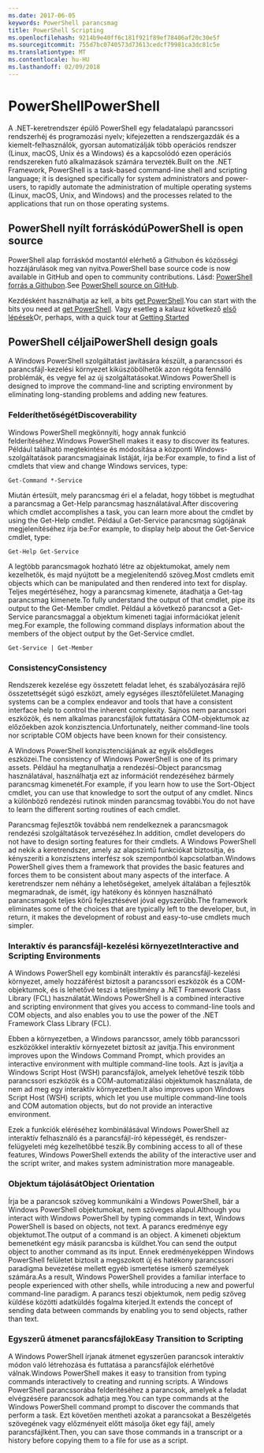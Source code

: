 ```yaml
---
ms.date: 2017-06-05
keywords: PowerShell parancsmag
title: PowerShell Scripting
ms.openlocfilehash: 9214b9e40ff6c181f921f89ef78406af20c30e5f
ms.sourcegitcommit: 755d7bc0740573d73613cedcf79981ca3dc81c5e
ms.translationtype: MT
ms.contentlocale: hu-HU
ms.lasthandoff: 02/09/2018
---
```

# <a name="powershell"></a><span data-ttu-id="94f7a-103">PowerShell</span><span class="sxs-lookup"><span data-stu-id="94f7a-103">PowerShell</span></span>

<span data-ttu-id="94f7a-104">A .NET-keretrendszer épülő PowerShell egy feladatalapú parancssori rendszerhéj és programozási nyelv; kifejezetten a rendszergazdák és a kiemelt-felhasználók, gyorsan automatizálják több operációs rendszer (Linux, macOS, Unix és a Windows) és a kapcsolódó ezen operációs rendszereken futó alkalmazások számára tervezték.</span><span class="sxs-lookup"><span data-stu-id="94f7a-104">Built on the .NET Framework, PowerShell is a task-based command-line shell and scripting language; it is designed specifically for system administrators and power-users, to rapidly automate the administration of multiple operating systems (Linux, macOS, Unix, and Windows) and the processes related to the applications that run on those operating systems.</span></span>

## <a name="powershell-is-open-source"></a><span data-ttu-id="94f7a-105">PowerShell nyílt forráskódú</span><span class="sxs-lookup"><span data-stu-id="94f7a-105">PowerShell is open source</span></span>

<span data-ttu-id="94f7a-106">PowerShell alap forráskód mostantól elérhető a Githubon és közösségi hozzájárulások meg van nyitva.</span><span class="sxs-lookup"><span data-stu-id="94f7a-106">PowerShell base source code is now available in GitHub and open to community contributions.</span></span> <span data-ttu-id="94f7a-107">Lásd: [PowerShell forrás a Githubon](https://github.com/powershell/powershell).</span><span class="sxs-lookup"><span data-stu-id="94f7a-107">See [PowerShell source on GitHub](https://github.com/powershell/powershell).</span></span>

<span data-ttu-id="94f7a-108">Kezdésként használhatja az kell, a bits [get PowerShell](https://github.com/PowerShell/PowerShell#get-powershell).</span><span class="sxs-lookup"><span data-stu-id="94f7a-108">You can start with the bits you need at [get PowerShell](https://github.com/PowerShell/PowerShell#get-powershell).</span></span>
<span data-ttu-id="94f7a-109">Vagy esetleg a kalauz következő [első lépések](https://github.com/PowerShell/PowerShell/blob/master/docs/learning-powershell)</span><span class="sxs-lookup"><span data-stu-id="94f7a-109">Or, perhaps, with a quick tour at [Getting Started](https://github.com/PowerShell/PowerShell/blob/master/docs/learning-powershell)</span></span>

## <a name="powershell-design-goals"></a><span data-ttu-id="94f7a-110">PowerShell céljai</span><span class="sxs-lookup"><span data-stu-id="94f7a-110">PowerShell design goals</span></span>
<span data-ttu-id="94f7a-111">A Windows PowerShell szolgáltatást javítására készült, a parancssori és parancsfájl-kezelési környezet kiküszöbölhetők azon régóta fennálló problémák, és vegye fel az új szolgáltatásokat.</span><span class="sxs-lookup"><span data-stu-id="94f7a-111">Windows PowerShell is designed to improve the command-line and scripting environment by eliminating long-standing problems and adding new features.</span></span>

### <a name="discoverability"></a><span data-ttu-id="94f7a-112">Felderíthetőségét</span><span class="sxs-lookup"><span data-stu-id="94f7a-112">Discoverability</span></span>
<span data-ttu-id="94f7a-113">Windows PowerShell megkönnyíti, hogy annak funkció felderítéséhez.</span><span class="sxs-lookup"><span data-stu-id="94f7a-113">Windows PowerShell makes it easy to discover its features.</span></span> <span data-ttu-id="94f7a-114">Például található megtekintése és módosítása a központi Windows-szolgáltatások parancsmagjainak listáját, írja be:</span><span class="sxs-lookup"><span data-stu-id="94f7a-114">For example, to find a list of cmdlets that view and change Windows services, type:</span></span>

```
Get-Command *-Service
```

<span data-ttu-id="94f7a-115">Miután értesült, mely parancsmag éri el a feladat, hogy többet is megtudhat a parancsmag a Get-Help parancsmag használatával.</span><span class="sxs-lookup"><span data-stu-id="94f7a-115">After discovering which cmdlet accomplishes a task, you can learn more about the cmdlet by using the Get-Help cmdlet.</span></span> <span data-ttu-id="94f7a-116">Például a Get-Service parancsmag súgójának megjelenítéséhez írja be:</span><span class="sxs-lookup"><span data-stu-id="94f7a-116">For example, to display help about the Get-Service cmdlet, type:</span></span>

```
Get-Help Get-Service
```
<span data-ttu-id="94f7a-117">A legtöbb parancsmagok hozható létre az objektumokat, amely nem kezelhetők, és majd nyújtott be a megjelenítendő szöveg.</span><span class="sxs-lookup"><span data-stu-id="94f7a-117">Most cmdlets emit objects which can be manipulated and then rendered into text for display.</span></span> <span data-ttu-id="94f7a-118">Teljes megértéséhez, hogy a parancsmag kimenete, átadhatja a Get-tag parancsmag kimenete.</span><span class="sxs-lookup"><span data-stu-id="94f7a-118">To fully understand the output of that cmdlet, pipe its output to the Get-Member cmdlet.</span></span> <span data-ttu-id="94f7a-119">Például a következő parancsot a Get-Service parancsmaggal a objektum kimeneti tagjai információkat jelenít meg.</span><span class="sxs-lookup"><span data-stu-id="94f7a-119">For example, the following command displays information about the members of the object output by the Get-Service cmdlet.</span></span>

```
Get-Service | Get-Member
```

### <a name="consistency"></a><span data-ttu-id="94f7a-120">Consistency</span><span class="sxs-lookup"><span data-stu-id="94f7a-120">Consistency</span></span>
<span data-ttu-id="94f7a-121">Rendszerek kezelése egy összetett feladat lehet, és szabályozására rejlő összetettségét súgó eszközt, amely egységes illesztőfelületet.</span><span class="sxs-lookup"><span data-stu-id="94f7a-121">Managing systems can be a complex endeavor and tools that have a consistent interface help to control the inherent complexity.</span></span> <span data-ttu-id="94f7a-122">Sajnos nem parancssori eszközök, és nem alkalmas parancsfájlok futtatására COM-objektumok az előzőekben azok konzisztencia.</span><span class="sxs-lookup"><span data-stu-id="94f7a-122">Unfortunately, neither command-line tools nor scriptable COM objects have been known for their consistency.</span></span>

<span data-ttu-id="94f7a-123">A Windows PowerShell konzisztenciájának az egyik elsődleges eszközei.</span><span class="sxs-lookup"><span data-stu-id="94f7a-123">The consistency of Windows PowerShell is one of its primary assets.</span></span> <span data-ttu-id="94f7a-124">Például ha megtanulhatja a rendezési-Object parancsmag használatával, használhatja ezt az információt rendezéséhez bármely parancsmag kimenetét.</span><span class="sxs-lookup"><span data-stu-id="94f7a-124">For example, if you learn how to use the Sort-Object cmdlet, you can use that knowledge to sort the output of any cmdlet.</span></span> <span data-ttu-id="94f7a-125">Nincs a különböző rendezési rutinok minden parancsmag további.</span><span class="sxs-lookup"><span data-stu-id="94f7a-125">You do not have to learn the different sorting routines of each cmdlet.</span></span>

<span data-ttu-id="94f7a-126">Parancsmag fejlesztők továbbá nem rendelkeznek a parancsmagok rendezési szolgáltatások tervezéséhez.</span><span class="sxs-lookup"><span data-stu-id="94f7a-126">In addition, cmdlet developers do not have to design sorting features for their cmdlets.</span></span> <span data-ttu-id="94f7a-127">A Windows PowerShell ad nekik a keretrendszer, amely az alapszintű funkciókat biztosítja, és kényszeríti a konzisztens interfész sok szempontból kapcsolatban.</span><span class="sxs-lookup"><span data-stu-id="94f7a-127">Windows PowerShell gives them a framework that provides the basic features and forces them to be consistent about many aspects of the interface.</span></span> <span data-ttu-id="94f7a-128">A keretrendszer nem néhány a lehetőségeket, amelyek általában a fejlesztők megmaradnak, de ismét, így hatékony és könnyen használható parancsmagok teljes körű fejlesztésével jóval egyszerűbb.</span><span class="sxs-lookup"><span data-stu-id="94f7a-128">The framework eliminates some of the choices that are typically left to the developer, but, in return, it makes the development of robust and easy-to-use cmdlets much simpler.</span></span>

### <a name="interactive-and-scripting-environments"></a><span data-ttu-id="94f7a-129">Interaktív és parancsfájl-kezelési környezet</span><span class="sxs-lookup"><span data-stu-id="94f7a-129">Interactive and Scripting Environments</span></span>
<span data-ttu-id="94f7a-130">A Windows PowerShell egy kombinált interaktív és parancsfájl-kezelési környezet, amely hozzáférést biztosít a parancssori eszközök és a COM-objektumok, és is lehetővé teszi a teljesítmény a .NET Framework Class Library (FCL) használatát.</span><span class="sxs-lookup"><span data-stu-id="94f7a-130">Windows PowerShell is a combined interactive and scripting environment that gives you access to command-line tools and COM objects, and also enables you to use the power of the .NET Framework Class Library (FCL).</span></span>

<span data-ttu-id="94f7a-131">Ebben a környezetben, a Windows parancssor, amely több parancssori eszközökkel interaktív környezetet biztosít az javítja.</span><span class="sxs-lookup"><span data-stu-id="94f7a-131">This environment improves upon the Windows Command Prompt, which provides an interactive environment with multiple command-line tools.</span></span> <span data-ttu-id="94f7a-132">Azt is javítja a Windows Script Host (WSH) parancsfájlok, amelyek lehetővé teszik több parancssori eszközök és a COM-automatizálási objektumok használata, de nem ad meg egy interaktív környezetben.</span><span class="sxs-lookup"><span data-stu-id="94f7a-132">It also improves upon Windows Script Host (WSH) scripts, which let you use multiple command-line tools and COM automation objects, but do not provide an interactive environment.</span></span>

<span data-ttu-id="94f7a-133">Ezek a funkciók eléréséhez kombinálásával Windows PowerShell az interaktív felhasználó és a parancsfájl-író képességét, és rendszer-felügyeleti még kezelhetőbbé teszik.</span><span class="sxs-lookup"><span data-stu-id="94f7a-133">By combining access to all of these features, Windows PowerShell extends the ability of the interactive user and the script writer, and makes system administration more manageable.</span></span>

### <a name="object-orientation"></a><span data-ttu-id="94f7a-134">Objektum tájolását</span><span class="sxs-lookup"><span data-stu-id="94f7a-134">Object Orientation</span></span>
<span data-ttu-id="94f7a-135">Írja be a parancsok szöveg kommunikálni a Windows PowerShell, bár a Windows PowerShell objektumokat, nem szöveges alapul.</span><span class="sxs-lookup"><span data-stu-id="94f7a-135">Although you interact with Windows PowerShell by typing commands in text, Windows PowerShell is based on objects, not text.</span></span> <span data-ttu-id="94f7a-136">A parancs eredménye egy objektumot.</span><span class="sxs-lookup"><span data-stu-id="94f7a-136">The output of a command is an object.</span></span> <span data-ttu-id="94f7a-137">A kimeneti objektum bemenetként egy másik parancsba is küldhet.</span><span class="sxs-lookup"><span data-stu-id="94f7a-137">You can send the output object to another command as its input.</span></span> <span data-ttu-id="94f7a-138">Ennek eredményeképpen Windows PowerShell felületet biztosít a megszokott új és hatékony parancssori paradigma bevezetése mellett egyéb ismertetése ismerő személyek számára.</span><span class="sxs-lookup"><span data-stu-id="94f7a-138">As a result, Windows PowerShell provides a familiar interface to people experienced with other shells, while introducing a new and powerful command-line paradigm.</span></span> <span data-ttu-id="94f7a-139">A parancs teszi objektumok, nem pedig szöveg küldése közötti adatküldés fogalma kiterjed.</span><span class="sxs-lookup"><span data-stu-id="94f7a-139">It extends the concept of sending data between commands by enabling you to send objects, rather than text.</span></span>

### <a name="easy-transition-to-scripting"></a><span data-ttu-id="94f7a-140">Egyszerű átmenet parancsfájlok</span><span class="sxs-lookup"><span data-stu-id="94f7a-140">Easy Transition to Scripting</span></span>
<span data-ttu-id="94f7a-141">A Windows PowerShell írjanak átmenet egyszerűen parancsok interaktív módon való létrehozása és futtatása a parancsfájlok elérhetővé válnak.</span><span class="sxs-lookup"><span data-stu-id="94f7a-141">Windows PowerShell makes it easy to transition from typing commands interactively to creating and running scripts.</span></span> <span data-ttu-id="94f7a-142">A Windows PowerShell parancssorába felderítéséhez a parancsok, amelyek a feladat elvégzésére parancsok adhatja meg.</span><span class="sxs-lookup"><span data-stu-id="94f7a-142">You can type commands at the Windows PowerShell command prompt to discover the commands that perform a task.</span></span> <span data-ttu-id="94f7a-143">Ezt követően mentheti azokat a parancsokat a Beszélgetés szövegének vagy előzményeit előtt másolja őket egy fájl, amely parancsfájlként.</span><span class="sxs-lookup"><span data-stu-id="94f7a-143">Then, you can save those commands in a transcript or a history before copying them to a file for use as a script.</span></span>
